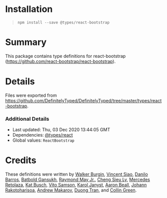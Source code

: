 # Installation
> `npm install --save @types/react-bootstrap`

# Summary
This package contains type definitions for react-bootstrap (https://github.com/react-bootstrap/react-bootstrap).

# Details
Files were exported from https://github.com/DefinitelyTyped/DefinitelyTyped/tree/master/types/react-bootstrap.

### Additional Details
 * Last updated: Thu, 03 Dec 2020 13:44:05 GMT
 * Dependencies: [@types/react](https://npmjs.com/package/@types/react)
 * Global values: `ReactBootstrap`

# Credits
These definitions were written by [Walker Burgin](https://github.com/walkerburgin), [Vincent Siao](https://github.com/vsiao), [Danilo Barros](https://github.com/danilojrr), [Batbold Gansukh](https://github.com/Batbold-Gansukh), [Raymond May Jr.](https://github.com/octatone), [Cheng Sieu Ly](https://github.com/chengsieuly), [Mercedes Retolaza](https://github.com/mretolaza), [Kat Busch](https://github.com/katbusch), [Vito Samson](https://github.com/vitosamson), [Karol Janyst](https://github.com/LKay), [Aaron Beall](https://github.com/aaronbeall), [Johann Rakotoharisoa](https://github.com/jrakotoharisoa), [Andrew Makarov](https://github.com/r3nya), [Duong Tran](https://github.com/t49tran), and [Collin Green](https://github.com/collingreen).
